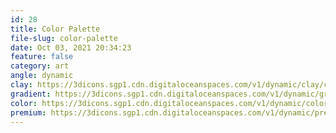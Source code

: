 ```yaml
---
id: 28
title: Color Palette
file-slug: color-palette
date: Oct 03, 2021 20:34:23
feature: false
category: art
angle: dynamic
clay: https://3dicons.sgp1.cdn.digitaloceanspaces.com/v1/dynamic/clay/color-palette-dynamic-clay.png
gradient: https://3dicons.sgp1.cdn.digitaloceanspaces.com/v1/dynamic/gradient/color-palette-dynamic-gradient.png
color: https://3dicons.sgp1.cdn.digitaloceanspaces.com/v1/dynamic/color/color-palette-dynamic-color.png
premium: https://3dicons.sgp1.cdn.digitaloceanspaces.com/v1/dynamic/premium/color-palette-dynamic-premium.png
---
```

